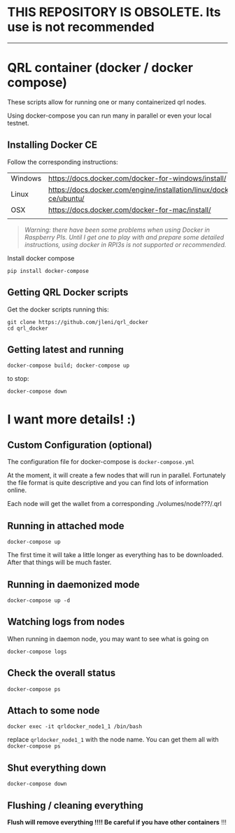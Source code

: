# THIS REPOSITORY IS OBSOLETE. Its use is not recommended

-----------------------

# QRL container (docker / docker compose)

These scripts allow for running one or many containerized qrl nodes.

Using docker-compose you can run many in parallel or even your local testnet.

## Installing Docker CE

Follow the corresponding instructions:

|   |   |
|---|---|
|Windows | https://docs.docker.com/docker-for-windows/install/   |
|Linux   | https://docs.docker.com/engine/installation/linux/docker-ce/ubuntu/ |
|OSX     | https://docs.docker.com/docker-for-mac/install/ | 
|||

>_Warning: there have been some problems when using Docker in Raspberry PIs. Until I get one to play with and prepare some detailed instructions, using docker in RPI3s is not supported or recommended._

Install docker compose

`pip install docker-compose`

## Getting QRL Docker scripts

Get the docker scripts running this:

```
git clone https://github.com/jleni/qrl_docker
cd qrl_docker
```

## Getting latest and running

```
docker-compose build; docker-compose up
```

to stop:
```
docker-compose down
```

# I want more details! :)

## Custom Configuration (optional)

The configuration file for docker-compose is `docker-compose.yml`

At the moment, it will create a few nodes that will run in parallel. Fortunately the file format is quite descriptive and you can find lots of information online.

Each node will get the wallet from a corresponding ./volumes/node???/.qrl

## Running in attached mode

```
docker-compose up
```

The first time it will take a little longer as everything has to be downloaded. After that things will be much faster.

## Running in daemonized mode

```
docker-compose up -d
```

## Watching logs from nodes

When running in daemon node, you may want to see what is going on

```
docker-compose logs
```

## Check the overall status

```
docker-compose ps
```

## Attach to some node

```
docker exec -it qrldocker_node1_1 /bin/bash
```

replace `qrldocker_node1_1` with the node name. You can get them all with `docker-compose ps`

## Shut everything down

```
docker-compose down
```

## Flushing / cleaning everything

**Flush will remove everything !!!! Be careful if you have other containers** !!!
